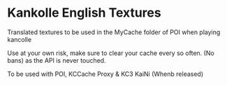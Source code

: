 # Kankolle English Textures
 Translated textures to be used in the MyCache folder of POI when playing kancolle

Use at your own risk, make sure to clear your cache every so often.
(No bans) as the API is never touched. 

To be used with POI, KCCache Proxy & KC3 KaiNi (Whenb released)
